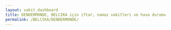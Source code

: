 ```yaml
---
layout: vakit_dashboard
title: DENDERMONDE, BELCIKA için iftar, namaz vakitleri ve hava durumu - ilçe/eyalet seç
permalink: /BELCIKA/DENDERMONDE/
---
```


<script type="text/javascript">
  var GLOBAL_COUNTRY = 'BELCIKA';
  var GLOBAL_CITY = 'DENDERMONDE';
  var GLOBAL_STATE = '';
  var lat = 72;
  var lon = 21;
</script>
